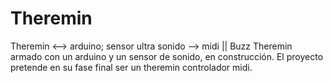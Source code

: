 Theremin
========

Theremin &lt;--> arduino; sensor ultra sonido --> midi || Buzz
Theremin armado con un arduino y un sensor de sonido, en construcción. El proyecto pretende en su fase final 
ser un theremin controlador midi.
